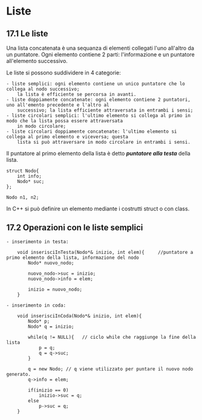 # Liste
## 17.1 Le liste
Una lista concatenata è una sequanza di elementi collegati l'uno all'altro da un puntatore. Ogni elemento contiene 2 parti: l'informazione e un puntatore all'elemento successivo.

Le liste si possono suddividere in 4 categorie:
    
    - liste semplici: ogni elemento contiene un unico puntatore che lo collega al nodo successivo;
        la lista è efficiente se percorsa in avanti.
    - liste doppiamente concatenate: ogni elemento contiene 2 puntatori, uno all'emento precedente e l'altro al
        successivo; la lista efficiente attraversata in entrambi i sensi;
    - liste circolari semplici: l'ultimo elemento si collega al primo in modo che la lista possa essere attraversata
        in modo circolare;
    - liste circolari doppiamente concatenate: l'ultimo elemento si collega al primo elemento e viceversa; questa
        lista si può attraversare in modo circolare in entrambi i sensi.

Il puntatore al primo elemento della lista è detto ***puntatore alla testa*** della lista.

    struct Nodo{
        int info;
        Nodo* suc;
    };

    Nodo n1, n2;

In C++ si può definire un elemento mediante i costrutti struct o con class.

## 17.2 Operazioni con le liste semplici
    - inserimento in testa:

        void inserisciInTesta(Nodo*& inizio, int elem){     //puntatore a primo elemento della lista, informazione del nodo
            Nodo* nuovo_nodo;
            
            nuovo_nodo->suc = inizio;
            nuovo_nodo->info = elem;

            inizio = nuovo_nodo;
        }

    - inserimento in coda:

        void inserisciInCoda(Nodo*& inizio, int elem){
            Nodo* p;
            Nodo* q = inizio;

            while(q != NULL){   // ciclo while che raggiunge la fine della lista
                p = q;
                q = q->suc;
            }

            q = new Nodo; // q viene utilizzato per puntare il nuovo nodo generato.
            q->info = elem;

            if(inizio == 0) 
                inizio->suc = q;
            else 
                p->suc = q;
        }